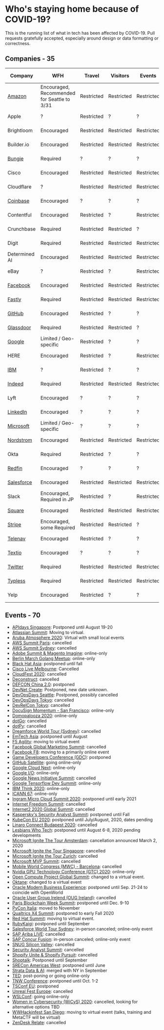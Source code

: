 # Who's staying home because of COVID-19?

This is the running list of what in tech has been affected by COVID-19. Pull requests gratefully accepted, especially around design or data formatting or correctness.

<a name="companies"></a>
## Companies - 35

| Company | WFH | Travel | Visitors | Events | Last Update |
| --- | --- | --- | --- | --- | --- | 
| [Amazon](https://www.businessinsider.com/companies-asking-employees-to-work-from-home-due-to-coronavirus-2020) | Encouraged, Recommended for Seattle to 3/31 | Restricted | Restricted | Restricted | 2020-03-04 |
| Apple | ? | Restricted | ? | ? | 2020-03-03 |
| Brightloom | Encouraged | Restricted | Restricted | Restricted | 2020-03-05 |
| Builder.io | Encouraged | Restricted | Restricted | Restricted | 2020-03-05 |
| [Bungie](https://www.bungie.net/en/Explore/Detail/News/48839) | Required | ? | ? | ? | 2020-03-05 |
| Cisco | Encouraged | Restricted | Restricted | Restricted | 2020-03-04 |
| Cloudflare | ? | Restricted | Restricted | Restricted | 2020-03-04 |
| [Coinbase](https://docs.google.com/document/d/1SRP4dnVCvKB7A5WXrESe-cL51i6_cg5nNGLNld6qch0/edit) | Encouraged | ? | ? | ? | 2020-03-03 |
| Contentful | Encouraged | Restricted | ? | Restricted | 2020-03-03 |
| Crunchbase | Required | Restricted | Restricted | ? | 2020-03-05 |
| Digit | Required | Restricted | Restricted | Restricted | 2020-03-05 |
| Determined AI | Encouraged | Restricted | Restricted | Restricted | 2020-03-06 |
| eBay | ? | Restricted | ? | Restricted | 2020-03-04 |
| [Facebook](https://www.geekwire.com/2020/facebook-contractor-seattle-tests-positive-coronavirus-company-closes-office/) | Encouraged | Restricted | Restricted | Restricted | 2020-03-04 |
| [Fastly](https://www.fastly.com/blog/exercising-caution-as-covid-19-evolves) | Required | Restricted | Restricted | Restricted | 2020-03-01 |
| [GitHub](https://github.blog/2020-03-03-covid-19-update-supporting-our-employees-and-community/) | Encouraged | Restricted | ? | ? | 2020-03-04 |
| [Glassdoor](https://www.glassdoor.com/blog/glassdoor-coronavirus/) | Required | Restricted | Restricted | ? | 2020-03-05 |
| [Google](https://www.theguardian.com/world/2020/mar/04/coronavirus-google-tech-dublin-twitter-work-from-home#maincontent) | Limited / Geo-specific | Restricted | ? | ? | 2020-03-03 |
| HERE | Encouraged | Restricted | ? | Restricted | 2020-03-05 |
| [IBM](https://www.theverge.com/2020/3/4/21165449/ibm-coronavirus-suspending-domestic-international-travel) | ? | Restricted | ? | ? | 2020-03-05 |
| [Indeed](https://www.kvue.com/article/news/health/indeed-coronavirus-work-from-home/269-79c7797f-4d60-41df-bd9b-8b6bc25d9f3f) | Required | Restricted | Restricted | Restricted | 2020-03-04 |
| Lyft | Encouraged | ? | ? | ? | 2020-03-04 | 
| [LinkedIn](https://www.businessinsider.com/linkedin-tells-employees-to-work-from-home-over-coronavirus-concerns-2020-3) | Encouraged | ? | ? | ? | 2020-03-05 |
| [Microsoft](https://www.theverge.com/2020/3/4/21164522/microsoft-coronavirus-response-comment-employees-memo-work-from-home) | Limited / Geo-specific | ? | ? | ? | 2020-03-03 |
| [Nordstrom](https://www.geekwire.com/2020/coronavirus-live-updates-seattle-tech-community-grappling-covid-19/) | Encouraged | Restricted | Restricted | Restricted | 2020-03-04 |
| Okta | Required | Restricted | ? | ? | 2020-03-05 |
| [Redfin](https://www.seattletimes.com/business/some-seattle-tech-companies-tell-employees-to-work-from-home-to-slow-spread-of-coronavirus/) | Encouraged | ? | ? | ? | 2020-03-04 |
| [Salesforce](https://www.salesforce.com/blog/2020/03/safety-and-wellbeing-those-around-you.html) | Encouraged | Restricted | Restricted | Restricted | 2020-03-03 |
| Slack | Encouraged, Required in JP | Restricted | ? | Restricted | 2020-03-04 |
| [Square](https://twitter.com/zamosta/status/1234658276781912064) | Encouraged | Restricted | Restricted | Restricted | 2020-03-03 |
| [Stripe](https://stripe.com/newsroom/news/covid-19) | Encouraged, some Required | Restricted | Restricted | ? |2020-02-29 |
| [Telenav](https://twitter.com/Telenav/status/1233227569249390592) | Encouraged | Restricted | ? | ? | 2020-03-05 |
| [Textio](https://www.seattletimes.com/business/some-seattle-tech-companies-tell-employees-to-work-from-home-to-slow-spread-of-coronavirus/) | Encouraged | ? | ? | ? | 2020-03-04 |
| [Twitter](https://blog.twitter.com/en_us/topics/company/2020/keeping-our-employees-and-partners-safe-during-coronavirus.html) | Required | Restricted | Restricted | Restricted | 2020-03-03 |
| [Typless](https://typless.com/2020/03/05/switching-to-fully-remote-work/) | Required | Restricted | Restricted | Restricted | 2020-03-04 |
| Yelp | Encouraged | Restricted | ? | ? | 2020-03-03 |

<a name="events"></a>
## Events - 70

- [APIdays Singapore](https://www.apidays.co/singapore): Postponed until August 19-20
- [Atlassian Summit](https://www.atlassian.com/company/events/summit): Moving to virtual.
- [Aruba Atmosphere 2020](https://www.atlassian.com/company/events/summit): Virtual with small local events
- [AWS Summit Paris](https://aws.amazon.com/fr/events/summits/paris/): cancelled
- [AWS Summit Sydney](https://aws.amazon.com/events/summits/sydney/): cancelled
- [Adobe Summit & Magento Imagine](https://www.adobe.com/summit.html): online-only
- [Berlin March Golang Meetup](https://www.meetup.com/golang-users-berlin/events/265472557): online-only
- [Black Hat Asia](https://www.blackhat.com/asia-20/travel-updates.html): postponed until fall
- [Cisco Live Melbourne](https://www.ciscolive.com/apjc.html): Cancelled
- [CloudFest 2020](https://www.cloudfest.com/): cancelled
- [Deconstruct](https://www.deconstructconf.com/): cancelled
- [DEFCON China 2.0](https://defcon.org/html/defcon-china-2/dc-cn-2-index.html): postponed
- [DevNet Create](https://developer.cisco.com/devnetcreate/2020/): Postponed, new date unknown.
- [DevOpsDays Seattle](https://twitter.com/DevOpsDaysSEA/status/1235307914908389376): Postponed, possibly cancelled
- [DevOpsDays Tokyo](https://twitter.com/DevOpsDaysTokyo/status/1234433425114722308): cancelled
- [DevRelCon Tokyo](https://tokyo-2020.devrel.net/information/2020/02/13/devrelcon-tokyo-has-canceled_en.html): cancelled
- [DocuSign Momentum - San Francisco](https://momentum.docusign.com/faq): online-only
- [Domopalooza 2020](https://www.domo.com/domopalooza#FAQs): online-only
- [dotGo](https://twitter.com/dotGoEu/status/1234767083369639937): cancelled
- [dotPy](https://twitter.com/dotpy_io/status/1233830965421711360): cancelled
- [Dreamforce World Tour (Sydney)](https://www.arnnet.com.au/article/671175/salesforce-world-tour-sydney-goes-digital-amid-coronavirus-fears/): cancelled
- [EmTech Asia](https://emtechasia.com/): postponed until August
- [F5 Agility](https://www.f5.com/agility): moving to virtual event
- [Facebook Global Marketing Summit](https://www.businessinsider.com/how-facebook-affected-novel-coronavirus-outbreak-2020-2): cancelled
- [Facebook F8](https://developers.facebook.com/blog/post/2020/02/27/important-f8-2020-update/): moving to a primarily online event
- [Game Developers Conference (GDC)](https://www.gdconf.com/news/important-gdc-2020-update): postponed 
- [GitHub Satellite](https://githubsatellite.com/): going online-only
- [Google Cloud Next](https://cloud.withgoogle.com/next/sf/): online-only
- [Google I/O](https://events.google.com/io/): online-only
- [Google News Initiative Summit](http://socialbarrel.com/google-cancels-its-two-day-global-news-initiative-summit-over-coronavirus/123795/): cancelled
- [Google Tensorflow Dev Summit](https://www.tensorflow.org/dev-summit/): online-only
- [IBM Think 2020](https://www.ibm.com/events/think/): online-only
- [ICANN 67](https://www.icann.org/news/announcement-2020-02-19-en): online-only
- [Ingram Micro Cloud Summit 2020](https://www.ingrammicrocloud.com/press-releases/ingram-micro-cloud-postpones-cloud-summit-2020-early-2021/): postponed until early 2021
- [Internet Freedom Summit](https://internetfreedomfestival.org/wiki/index.php/Cancellation_of_the_2020_Internet_Freedom_Festival): cancelled
- [Internet2 2020 Global Summit](https://meetings.internet2.edu/2020-global-summit/update-coronavirus/): cancelled
- [Kaspersky's Security Analyst Summit](https://thesascon.com/): postponed until Fall
- [KubeCon EU 2020](https://events.linuxfoundation.org/kubecon-cloudnativecon-europe/attend/novel-coronavirus-update/): postponed until July/August, 2020, dates pending
- [Linaro Connect Budapest 2020](https://www.linaro.org/blog/linaro-connect-budapest-2020-cancelled/): cancelled
- [Lesbians Who Tech](https://twitter.com/ArlanWasHere/status/1234622619867066368?s=20): postponed until August 6-8, 2020 pending developments
- [Microsoft Ignite The Tour Amsterdam](https://www.microsoft.com/nl-nl/ignite-the-tour/amsterdam): cancellation announced March 2, 2020
- [Microsoft Ignite the Tour Singapore](https://www.microsoft.com/en-sg/ignite-the-tour/singapore): cancelled
- [Microsoft Ignite the Tour Zurich](https://www.microsoft.com/de-ch/ignite-the-tour/zurich): cancelled
- [Microsoft MVP Summit](https://www.geekwire.com/2020/microsoft-cancels-mvp-summit-due-coronavirus-outbreak-seattle-area/): cancelled
- [Mobile World Congress (MWC) - Barcelona](https://www.mwcbarcelona.com/gsma-statement-on-mwc-2020/): cancelled
- [Nvidia GPU Technology Conference (GTC) 2020](https://www.theverge.com/2020/3/2/21161635/nvidias-gpu-technology-conference-gtc-online-only-coronavirus): online-only
- [Open Compute Project Global Summit](https://www.opencompute.org/blog/we-are-moving-the-2020-ocp-global-summit-to-an-interactive-virtual-global-summit): changed to a virtual event.
- [Oktane](https://www.oktane20.com/): changed to a virtual event
- [Oracle Modern Business Experience](https://www.oracle.com/modern-business-experience/): postponed until Sep. 21-24 to coincide with OpenWorld
- [Oracle User Group Irelend (OUG Ireland)](https://twitter.com/MDWidlake/status/1234864869377216515): cancelled
- [Paris Blockchain Week Summit](https://www.pbwsummit.com/): postponed until Dec. 9-10
- [PyCon Italia](https://pycon.it/en/blog/pycon-11-postponed-to-november): moved to November
- [Qualtrics X4 Summit](https://www.qualtrics.com/x4summit/): postponed to early Fall 2020
- [Red Hat Summit](https://www.redhat.com/en/summit): moving to virtual event.
- [RubyKaigi](https://rubykaigi.org/2020): postponed until September
- [Salesforce World Tour Sydney](https://www.salesforce.com/au/events/worldtour/syd20/overview/): in-person canceled; online-only event
- [SAP Ariba LIVE](https://twitter.com/SAPAriba/status/1235043870250958854?s=20): cancelled
- [SAP Concur Fusion](https://fusion.concur.com/fusion-orlando-announcement): in-person canceled; online-only event
- [SNUG Silicon Valley](https://www.synopsys.com/community/snug/snug-silicon-valley.html): cancelled
- [Security Analyst Summit](https://twitter.com/TheSAScon/status/1234911915773583361): cancelled
- [Shopify Unite & Shopify Pursuit](https://www.shopify.com.au/partners/blog/unite-2020-update): cancelled
- [Shoptalk](https://www.retaildive.com/news/shoptalk-postponed-until-september-on-coronavirus-concerns/573549/): Postponed until September
- [SRECon Americas West](https://www.usenix.org/conferences/coronavirus): postponed until June
- [Strata Data & AI](https://conferences.oreilly.com/strata-data-ai/stai-ca): merged with NY in September
- [TED](https://www.axios.com/scoop-coronavirus-forces-ted-conference-to-delay-or-go-digital-731109d7-8178-49b4-8a16-321f14affe1f.html): post-poning or going online-only
- [TNW Conference](http://inside.thenextweb.com/186795-tnw-reschedules-2020-event-to-october-1-2): postponed until Oct. 1-2
- [TSConf EU](https://twitter.com/tsconfeu/status/1235135186033139713): postponed
- [Unreal Fest Europe](https://www.unrealengine.com/en-US/events/unreal-fest-europe-2020): cancelled
- [WSLConf](https://www.wslconf.dev/): going online-only
- [Women in Cybersecurity (WiCyS) 2020](https://www.wicys.org/): cancelled, looking for alternative options TBD
- [WWHackinfest San Diego](https://twitter.com/strandjs/status/1235648436545847297?s=20): moving to virtual event (talks, training and MetaCTF will be virtual)
- [ZenDesk Relate](https://www.miamiherald.com/news/business/tourism-cruises/article240801336.html): cancelled
